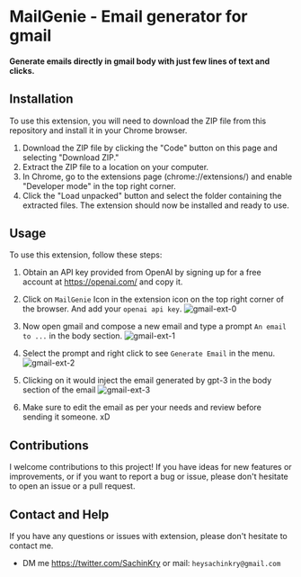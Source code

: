 
# MailGenie - Email generator for gmail
#### Generate emails directly in gmail body with just few lines of text and clicks.

## Installation
To use this extension, you will need to download the ZIP file from this repository and install it in your Chrome browser.

1. Download the ZIP file by clicking the "Code" button on this page and selecting "Download ZIP."
2. Extract the ZIP file to a location on your computer.
3. In Chrome, go to the extensions page (chrome://extensions/) and enable "Developer mode" in the top right corner.
4. Click the "Load unpacked" button and select the folder containing the extracted files. 
The extension should now be installed and ready to use.

## Usage
To use this extension, follow these steps:

1. Obtain an API key provided from OpenAI by signing up for a free account at https://openai.com/ and copy it.

2. Click on `MailGenie` Icon in the extension icon on the top right corner of the browser. And add your `openai api key`.
![gmail-ext-0](https://user-images.githubusercontent.com/97998435/210193967-0ed72085-04a8-46bd-9ebf-5d2d10c337ad.png)

3. Now open gmail and compose a new email and type a prompt `An email to ...` in the body section.
![gmail-ext-1](https://user-images.githubusercontent.com/97998435/210194114-b340fbf3-b587-4c3b-a5b7-4a3605468a5a.png)

4. Select the prompt and right click to see `Generate Email` in the menu.
![gmail-ext-2](https://user-images.githubusercontent.com/97998435/210194217-8d2da2a5-03f7-4363-ad37-c7007b0b38bf.png)

5. Clicking on it would inject the email generated by gpt-3 in the body section of the email
![gmail-ext-3](https://user-images.githubusercontent.com/97998435/210194315-3bc8070b-1ce9-4710-b9d6-0b584020b063.png)

6. Make sure to edit the email as per your needs and review before sending it someone. xD

## Contributions
I welcome contributions to this project! If you have ideas for new features or improvements, or if you want to report a bug or issue, please don't hesitate to open an issue or a pull request.

## Contact and Help
If you have any questions or issues with extension, please don't hesitate to contact me. 
- DM me https://twitter.com/SachinKry or mail: `heysachinkry@gmail.com`

